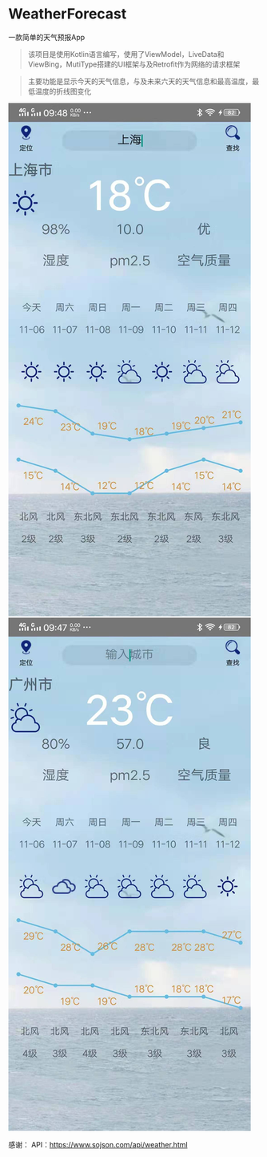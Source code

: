 # WeatherForecast
一款简单的天气预报App
>该项目是使用Kotlin语言编写，使用了ViewModel，LiveData和ViewBing，MutiType搭建的UI框架与及Retrofit作为网络的请求框架

>主要功能是显示今天的天气信息，与及未来六天的天气信息和最高温度，最低温度的折线图变化

![iamge](https://github.com/huang1xiaoxin/WeatherForecast/blob/master/image1.jpg)    ![iamge2](https://github.com/huang1xiaoxin/WeatherForecast/blob/master/iamge2.jpg)

感谢：
API：https://www.sojson.com/api/weather.html
